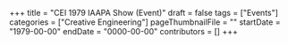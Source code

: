 +++
title = "CEI 1979 IAAPA Show (Event)"
draft = false
tags = ["Events"]
categories = ["Creative Engineering"]
pageThumbnailFile = ""
startDate = "1979-00-00"
endDate = "0000-00-00"
contributors = []
+++
